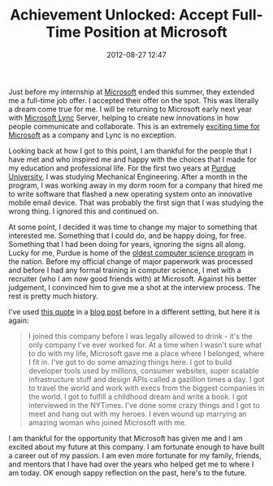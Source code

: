 ﻿---
layout: post
title: Achievement Unlocked&#058; Accept Full-Time Position at Microsoft
date: 2012-08-27 12:47
comments: true
categories: []
---
Just before my internship at <a href="http://www.microsoft.com/en-us/default.aspx" target="_blank">Microsoft</a> ended this summer, they extended me a full-time job offer. I accepted their offer on the spot. This was literally a dream come true for me. I will be returning to Microsoft early next year with <a href="http://lync.microsoft.com/en-us/Pages/unified-communications.aspx" target="_blank">Microsoft Lync</a> Server, helping to create new innovations in how people communicate and collaborate. This is an extremely <a href="http://gizmodo.com/5889659/microsoft-is-the-most-exciting-company-in-tech-hands-down" target="_blank">exciting time for Microsoft</a> as a company and Lync is no exception.

Looking back at how I got to this point, I am thankful for the people that I have met and who inspired me and happy with the choices that I made for my education and professional life. For the first two years at <a href="http://www.purdue.edu/" target="_blank">Purdue University</a>, I was studying Mechanical Engineering. After a month in the program, I was working away in my dorm room for a company that hired me to write software that flashed a new operating system onto an innovative mobile email device. That was probably the first sign that I was studying the wrong thing. I ignored this and continued on.

At some point, I decided it was time to change my major to something that interested me. Something that I could do, and be happy doing, for free. Something that I had been doing for years, ignoring the signs all along. Lucky for me, Purdue is home of the <a href="http://www.cs.purdue.edu/history/history.html" target="_blank">oldest computer science program</a> in the nation. Before my official change of major paperwork was processed and before I had any formal training in computer science, I met with a recruiter (who I am now good friends with) at Microsoft. Against his better judgement, I convinced him to give me a shot at the interview process. The rest is pretty much history.

I've used <a href="http://sriramk.com/leaving-microsoft.html" target="_blank">this quote</a> in a <a href="http://mbmccormick.com/2011/08/ending-the-best-summer-of-my-life/" target="_blank">blog post</a> before in a different setting, but here it is again:
<blockquote>I joined this company before I was legally allowed to drink - it's the only company I've ever worked for. At a time when I wasn't sure what to do with my life, Microsoft gave me a place where I belonged, where I fit in. I've got to do some amazing things here. I got to build developer tools used by millions, consumer websites, super scalable infrastructure stuff and design APIs called a gazillion times a day. I got to travel the world and work with execs from the biggest companies in the world. I got to fulfill a childhood dream and write a book. I got interviewed in the NYTimes. I've done some crazy things and I got to meet and hang out with my heroes. I even wound up marrying an amazing woman who joined Microsoft with me.</blockquote>
I am thankful for the opportunity that Microsoft has given me and I am excited about my future at this company. I am fortunate enough to have built a career out of my passion. I am even more fortunate for my family, friends, and mentors that I have had over the years who helped get me to where I am today. OK enough sappy reflection on the past, here's to the future.
